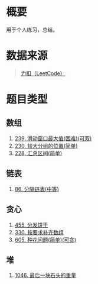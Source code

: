 # 概要
用于个人练习，总结。
# 数据来源
>[力扣（LeetCode）](https://leetcode-cn.com/)
# 题目类型
## 数组
1. [239. 滑动窗口最大值(困难)(可双)](https://leetcode-cn.com/problems/sliding-window-maximum/)
2. [230. 较大分组的位置(简单)](https://leetcode-cn.com/problems/positions-of-large-groups/)
3. [228. 汇总区间(简单)](https://leetcode-cn.com/problems/summary-ranges/)
## 链表
1. [86. 分隔链表(中等)](https://leetcode-cn.com/problems/partition-list/)
## 贪心
1. [455. 分发饼干](https://leetcode-cn.com/problems/assign-cookies/)
2. [330. 按要求补齐数组](https://leetcode-cn.com/problems/patching-array/)
3. [605. 种花问题(简单)(可贪)](https://leetcode-cn.com/problems/can-place-flowers/)
## 堆
1. [1046. 最后一块石头的重量](https://leetcode-cn.com/problems/last-stone-weight/)